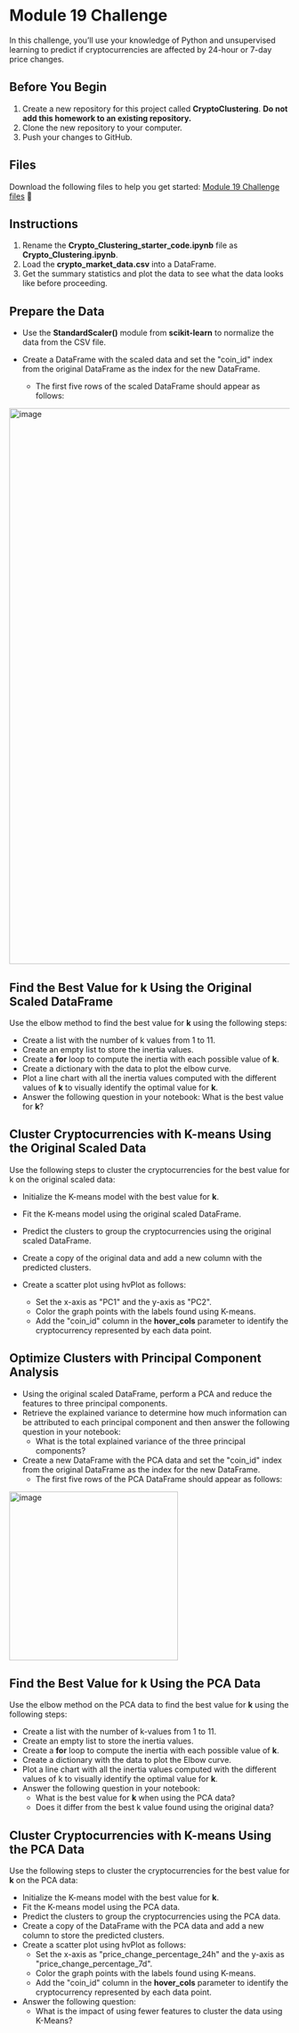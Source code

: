 # Module 19 Challenge

In this challenge, you’ll use your knowledge of Python and unsupervised learning to predict if cryptocurrencies are affected by 24-hour or 7-day price changes.

## Before You Begin

1. Create a new repository for this project called **CryptoClustering**. **Do not add this homework to an existing repository.**
2. Clone the new repository to your computer.
3. Push your changes to GitHub.


## Files

Download the following files to help you get started:
[Module 19 Challenge files](https://static.bc-edx.com/data/dl-1-2/m19/lms/starter/Starter_Code.zip) 📁


## Instructions

1. Rename the **Crypto_Clustering_starter_code.ipynb** file as **Crypto_Clustering.ipynb**.
2. Load the **crypto_market_data.csv** into a DataFrame.
3. Get the summary statistics and plot the data to see what the data looks like before proceeding.


## Prepare the Data

* Use the **StandardScaler()** module from **scikit-learn** to normalize the data from the CSV file.
* Create a DataFrame with the scaled data and set the "coin_id" index from the original DataFrame as the index for the new DataFrame.

   * The first five rows of the scaled DataFrame should appear as follows:
 
<img width="998" alt="image" src="https://github.com/wsylliac/CryptoClustering/assets/140991773/54fed208-8598-4729-a8fe-fbed77846249">

## Find the Best Value for k Using the Original Scaled DataFrame

Use the elbow method to find the best value for **k** using the following steps:

* Create a list with the number of k values from 1 to 11.
* Create an empty list to store the inertia values.
* Create a **for** loop to compute the inertia with each possible value of **k**.
* Create a dictionary with the data to plot the elbow curve.
* Plot a line chart with all the inertia values computed with the different values of **k** to visually identify the optimal value for **k**.
* Answer the following question in your notebook: What is the best value for **k**?

## Cluster Cryptocurrencies with K-means Using the Original Scaled Data

Use the following steps to cluster the cryptocurrencies for the best value for k on the original scaled data:

* Initialize the K-means model with the best value for **k**.
* Fit the K-means model using the original scaled DataFrame.
* Predict the clusters to group the cryptocurrencies using the original scaled DataFrame.
* Create a copy of the original data and add a new column with the predicted clusters.
* Create a scatter plot using hvPlot as follows:
  
  * Set the x-axis as "PC1" and the y-axis as "PC2".
  * Color the graph points with the labels found using K-means.
  * Add the "coin_id" column in the **hover_cols** parameter to identify the cryptocurrency represented by each data point.

## Optimize Clusters with Principal Component Analysis

* Using the original scaled DataFrame, perform a PCA and reduce the features to three principal components.
* Retrieve the explained variance to determine how much information can be attributed to each principal component and then answer the following question in your notebook:
  * What is the total explained variance of the three principal components?
* Create a new DataFrame with the PCA data and set the "coin_id" index from the original DataFrame as the index for the new DataFrame.
  * The first five rows of the PCA DataFrame should appear as follows:

<img width="303" alt="image" src="https://github.com/wsylliac/CryptoClustering/assets/140991773/bfe6cf9b-92a3-4152-a4d3-9835e702b3e5">

## Find the Best Value for k Using the PCA Data

Use the elbow method on the PCA data to find the best value for **k** using the following steps:

* Create a list with the number of k-values from 1 to 11.
* Create an empty list to store the inertia values.
* Create a **for** loop to compute the inertia with each possible value of **k**.
* Create a dictionary with the data to plot the Elbow curve.
* Plot a line chart with all the inertia values computed with the different values of k to visually identify the optimal value for **k**.
* Answer the following question in your notebook:
  * What is the best value for **k** when using the PCA data?
  * Does it differ from the best k value found using the original data?

## Cluster Cryptocurrencies with K-means Using the PCA Data

Use the following steps to cluster the cryptocurrencies for the best value for **k** on the PCA data:
* Initialize the K-means model with the best value for **k**.
* Fit the K-means model using the PCA data.
* Predict the clusters to group the cryptocurrencies using the PCA data.
* Create a copy of the DataFrame with the PCA data and add a new column to store the predicted clusters.
* Create a scatter plot using hvPlot as follows:
  * Set the x-axis as "price_change_percentage_24h" and the y-axis as "price_change_percentage_7d".
  * Color the graph points with the labels found using K-means.
  * Add the "coin_id" column in the **hover_cols** parameter to identify the cryptocurrency represented by each data point.
* Answer the following question:
  * What is the impact of using fewer features to cluster the data using K-Means?

























